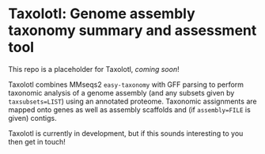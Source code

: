 # Taxolotl: Genome assembly taxonomy summary and assessment tool

This repo is a placeholder for Taxolotl, _coming soon_!

Taxolotl combines MMseqs2 `easy-taxonomy` with GFF parsing to perform taxonomic analysis of a genome assembly (and any subsets given by `taxsubsets=LIST`) using an annotated proteome. Taxonomic assignments are mapped onto genes as well as assembly scaffolds and (if `assembly=FILE` is given) contigs.

Taxolotl is currently in development, but if this sounds interesting to you then get in touch!
